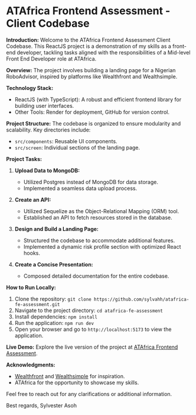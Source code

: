 # ATAfrica Frontend Assessment - Client Codebase

**Introduction:**
Welcome to the ATAfrica Frontend Assessment Client Codebase. This ReactJS project is a demonstration of my skills as a front-end developer, tackling tasks aligned with the responsibilities of a Mid-level Front End Developer role at ATAfrica.

**Overview:**
The project involves building a landing page for a Nigerian RoboAdvisor, inspired by platforms like Wealthfront and Wealthsimple.

**Technology Stack:**
- ReactJS (with TypeScript): A robust and efficient frontend library for building user interfaces.
- Other Tools: Render for deployment, GitHub for version control.

**Project Structure:**
The codebase is organized to ensure modularity and scalability. Key directories include:
- `src/components`: Reusable UI components.
- `src/screen`: Individual sections of the landing page.


**Project Tasks:**
1. **Upload Data to MongoDB:**
   - Utilized Postgres instead of MongoDB for data storage.
   - Implemented a seamless data upload process.

2. **Create an API:**
   - Utilized Sequelize as the Object-Relational Mapping (ORM) tool.
   - Established an API to fetch resources stored in the database.

3. **Design and Build a Landing Page:**
   - Structured the codebase to accommodate additional features.
   - Implemented a dynamic risk profile section with optimized React hooks.

4. **Create a Concise Presentation:**
   - Composed detailed documentation for the entire codebase.

**How to Run Locally:**
1. Clone the repository: `git clone https://github.com/sylvahh/atafrica-fe-assessment.git`
2. Navigate to the project directory: `cd atafrica-fe-assessment`
3. Install dependencies: `npm install`
4. Run the application: `npm run dev`
5. Open your browser and go to `http://localhost:5173` to view the application.

**Live Demo:**
Explore the live version of the project at [ATAfrica Frontend Assessment](https://sylvahh-afarica-fe-assessment.vercel.app/).

**Acknowledgments:**
- [Wealthfront](https://www.wealthfront.com/investing) and [Wealthsimple](https://www.wealthsimple.com/en-ca/invest/managed-investing) for inspiration.
- ATAfrica for the opportunity to showcase my skills.

Feel free to reach out for any clarifications or additional information.

Best regards,
Sylvester Asoh
